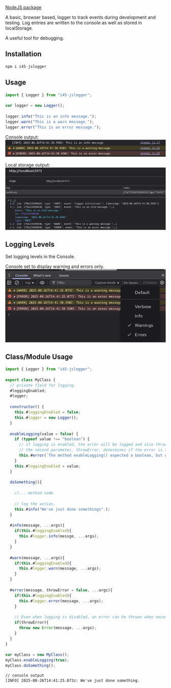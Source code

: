[NodeJS package](https://www.npmjs.com/package/i45-jslogger)

A basic, browser based, logger to track events during development and testing. Log entries are written to the console as well as stored in localStorage.

A useful tool for debugging.

## Installation

```javascript
npm i i45-jslogger
```

## Usage

```javascript
import { Logger } from "i45-jslogger";

var logger = new Logger();

logger.info("This is an info message.");
logger.warn("This is a warn message.");
logger.error("This is an error message.");
```

Console output:
![Console output](console.png)

Local storage output:
![Local storage](local-storage.png)

## Logging Levels

Set logging levels in the Console.

Console set to display warning and errors only.
![Logging levels](logging-levels.png)

## Class/Module Usage

```javascript
import { Logger } from "i45-jslogger";

export class MyClass {
  // private field for logging.
  #loggingEnabled;
  #logger;

  constructor() {
    this.#loggingEnabled = false;
    this.#logger = new Logger();
  }

  enableLogging(value = false) {
    if (typeof value !== "boolean") {
      // if logging is enabled, the error will be logged and also thrown to stop further processing.
      // the second parameter, throwError, determines if the error is thrown or not.
      this.#error(`The method enableLogging() expected a boolean, but got ${typeof value}`, true);
    }
    this.#loggingEnabled = value;
  }

  doSomething(){

    //... method code

    // log the action.
    this.#info("We've just done somethings".);
  }

  #info(message, ...args){
    if(this.#loggingEnabled){
      this.#logger.info(messge, ...args);
    }
  }

  #warn(message, ...args){
    if(this.#loggingEnabled){
      this.#logger.warn(message, ...args);
    }
  }

  #error(message, throwError = false, ...args){
    if(this.#loggingEnabled){
      this.#logger.error(message, ...args);
    }

    // Even when logging is disabled, an error can be thrown when necessary.
    if(throwError){
      throw new Error(message, ...args);
    }
  }
}

var myClass = new MyClass();
myClass.enableLogging(true);
myClass.doSomething();
```

```
// console output
[INFO] 2025-08-26T14:41:25.073z: We've just done something.
```
